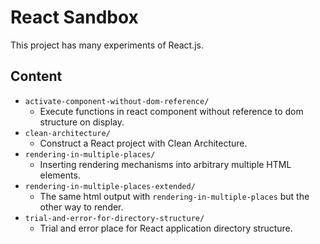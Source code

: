 # React Sandbox

This project has many experiments of React.js.

## Content
* `activate-component-without-dom-reference/`
  * Execute functions in react component without reference to dom structure on display.
* `clean-architecture/`
  * Construct a React project with Clean Architecture.
* `rendering-in-multiple-places/`
  * Inserting rendering mechanisms into arbitrary multiple HTML elements.
* `rendering-in-multiple-places-extended/`
  * The same html output with `rendering-in-multiple-places` but the other way to render.
* `trial-and-error-for-directory-structure/`
  * Trial and error place for React application directory structure.

